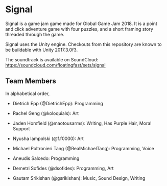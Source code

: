 # Signal

Signal is a game jam game made for Global Game Jam 2018. It is a point and click adventure game with four puzzles, and a short framing story threaded through the game.

Signal uses the Unity engine. Checkouts from this repository are known to be buildable with Unity 2017.3.0f3.

The soundtrack is available on SoundCloud: https://soundcloud.com/floatingfast/sets/signal

## Team Members

In alphabetical order,

* Dietrich Epp (@DietrichEpp): Programming

* Rachel Geng (@koloquials): Art

* Jaden Horsfield (@maotousarms): Writing, Has Purple Hair, Moral Support

* Nyusha Iampolski (@f.f0000): Art

* Michael Poltronieri Tang (@RealMichaelTang): Programming, Voice

* Aneudis Salcedo: Programming

* Demetri Sofides (@dsofides): Programming, Art

* Gautam Srikishan (@gsrikishan): Music, Sound Design, Writing
